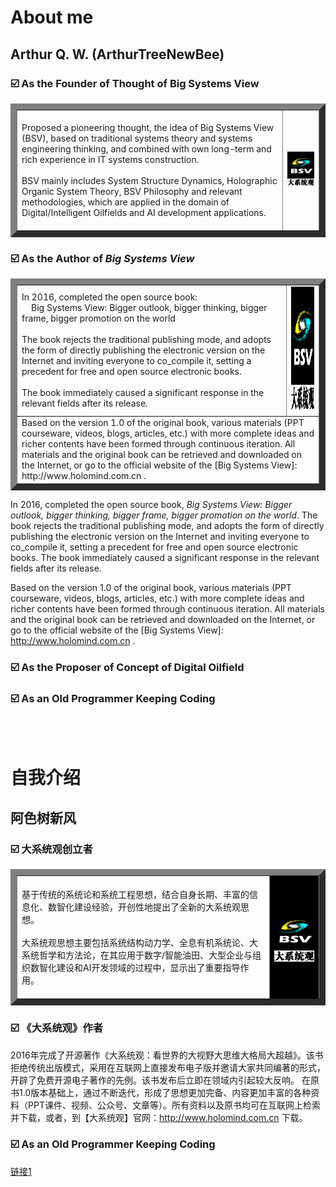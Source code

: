 
# About me

## Arthur Q. W. (ArthurTreeNewBee)
### ☑️ As the Founder of Thought of Big Systems View
<table border="10">
  <tr>
    <td>
      <br>
        Proposed a pioneering thought, the idea of Big Systems View (BSV), based on traditional systems theory and systems engineering thinking, and combined with own long-term and rich experience in IT systems construction.<br><br>
        BSV mainly includes System Structure Dynamics, Holographic Organic System Theory, BSV Philosophy and relevant methodologies, which are applied in the domain of Digital/Intelligent Oilfields and AI development applications.<br><br>
    </td>
    <td><img alt="BSV Logo" width="200" src="./_/BSV_Logo_200.jpg"></td>
  </tr>
</table>

### ☑️ As the Author of _Big Systems View_
<table border="10">
  <tr>
    <td>
        In 2016, completed the open source book:<br>
      &nbsp;&nbsp;&nbsp;&nbsp;Big Systems View: Bigger outlook, bigger thinking, bigger frame, bigger promotion on the world<br><br>
      The book rejects the traditional publishing mode, and adopts the form of directly publishing the electronic version on the Internet and inviting everyone to co_compile it, setting a precedent for free and open source electronic books. <br><br>
      The book immediately caused a significant response in the relevant fields after its release.
    </td>
    <td><img alt="BSV Logo" height="200" src="./_/BSV_Logo_200.jpg"></td>
  </tr>
  <tr>
    <td colspan="2">
      Based on the version 1.0 of the original book, various materials (PPT courseware, videos, blogs, articles, etc.) with more complete ideas and richer contents have been formed through continuous iteration. All materials and the original book can be retrieved and downloaded on the Internet, or go to the official website of the [Big Systems View]: http://www.holomind.com.cn .
    </td>
  </tr>


  
      

</table>

In 2016, completed the open source book, _Big Systems View: Bigger outlook, bigger thinking, bigger frame, bigger promotion on the world_. The book rejects the traditional publishing mode, and adopts the form of directly publishing the electronic version on the Internet and inviting everyone to co_compile it, setting a precedent for free and open source electronic books. The book immediately caused a significant response in the relevant fields after its release.

Based on the version 1.0 of the original book, various materials (PPT courseware, videos, blogs, articles, etc.) with more complete ideas and richer contents have been formed through continuous iteration. All materials and the original book can be retrieved and downloaded on the Internet, or go to the official website of the [Big Systems View]: http://www.holomind.com.cn .
### ☑️ As the Proposer of Concept of Digital Oilfield
### ☑️ As an Old Programmer Keeping Coding

<br><br>
# 自我介绍

## 阿色树新风
### ☑️ 大系统观创立者
<table border="10">
  <tr>
    <td>
      <br>
    基于传统的系统论和系统工程思想，结合自身长期、丰富的信息化、数智化建设经验，开创性地提出了全新的大系统观思想。<br><br>
    大系统观思想主要包括系统结构动力学、全息有机系统论、大系统哲学和方法论，在其应用于数字/智能油田、大型企业与组织数智化建设和AI开发领域的过程中，显示出了重要指导作用。<br><br>
    </td>
    <td style="background-color: black;"><img alt="BSV Logo" width="200" src="./_/BSV_Logo_200.jpg"></td>
  </tr>
</table>

### ☑️ 《大系统观》作者
2016年完成了开源著作《大系统观：看世界的大视野大思维大格局大超越》。该书拒绝传统出版模式，采用在互联网上直接发布电子版并邀请大家共同编著的形式，开辟了免费开源电子著作的先例。该书发布后立即在领域内引起较大反响。
在原书1.0版本基础上，通过不断迭代，形成了思想更加完备、内容更加丰富的各种资料（PPT课件、视频、公众号、文章等）。所有资料以及原书均可在互联网上检索并下载，或者，到【大系统观】官网：http://www.holomind.com.cn 下载。
### ☑️ As an Old Programmer Keeping Coding





[链接1](https://github.com/arthurqwang/arthurqwang/blob/main/_/100.jpg)
<!---   注释   -->
<picture>
  <!--
  <source media="(prefers-color-scheme: dark)" srcset="https://user-images.bgithub.xyz/25423296/163456776-7f95b81a-f1ed-45f7-b7ab-8fa810d529fa.png">
  <source media="(prefers-color-scheme: light)" srcset="https://user-images.bgithub.xyz/25423296/163456779-a8556205-d0a5-45e2-ac17-42d089e3c3f8.png">
  
  <img alt="Shows an illustrated sun in light mode and a moon with stars in dark mode." src="http://www.holomind.com.cn/img/bsv_logo.png">
</picture>
-->
